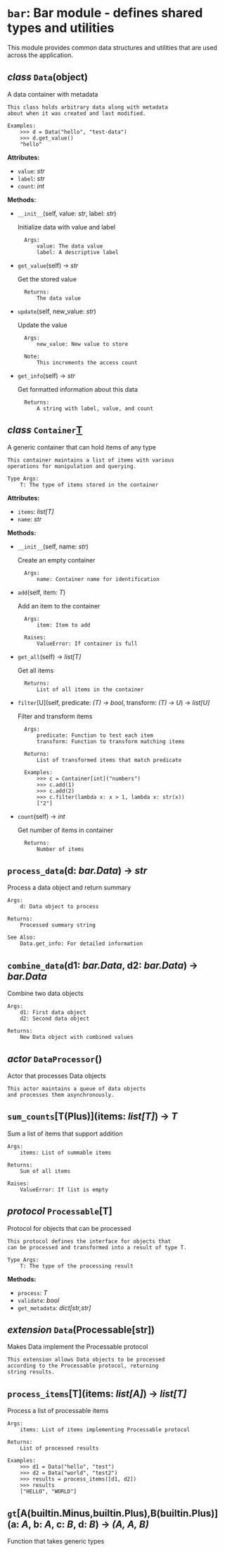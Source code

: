 # `bar`: Bar module - defines shared types and utilities

This module provides common data structures and utilities
that are used across the application.



## *class* `Data`(object)

A data container with metadata

    This class holds arbitrary data along with metadata
    about when it was created and last modified.

    Examples:
        >>> d = Data("hello", "test-data")
        >>> d.get_value()
        "hello"
    

**Attributes:**

- `value`: *str*
- `label`: *str*
- `count`: *int*

**Methods:**

- `__init__`(self, value: *str*, label: *str*)

  Initialize data with value and label

        Args:
            value: The data value
            label: A descriptive label
        
- `get_value`(self) → *str*

  Get the stored value

        Returns:
            The data value
        
- `update`(self, new_value: *str*)

  Update the value

        Args:
            new_value: New value to store

        Note:
            This increments the access count
        
- `get_info`(self) → *str*

  Get formatted information about this data

        Returns:
            A string with label, value, and count
        


## *class* `Container`[T](object)

A generic container that can hold items of any type

    This container maintains a list of items with various
    operations for manipulation and querying.

    Type Args:
        T: The type of items stored in the container
    

**Attributes:**

- `items`: *list[T]*
- `name`: *str*

**Methods:**

- `__init__`(self, name: *str*)

  Create an empty container

        Args:
            name: Container name for identification
        
- `add`(self, item: *T*)

  Add an item to the container

        Args:
            item: Item to add

        Raises:
            ValueError: If container is full
        
- `get_all`(self) → *list[T]*

  Get all items

        Returns:
            List of all items in the container
        
- `filter`[U](self, predicate: *(T) -> bool*, transform: *(T) -> U*) → *list[U]*

  Filter and transform items

        Args:
            predicate: Function to test each item
            transform: Function to transform matching items

        Returns:
            List of transformed items that match predicate

        Examples:
            >>> c = Container[int]("numbers")
            >>> c.add(1)
            >>> c.add(2)
            >>> c.filter(lambda x: x > 1, lambda x: str(x))
            ["2"]
        
- `count`(self) → *int*

  Get number of items in container

        Returns:
            Number of items
        


## `process_data`(d: *bar.Data*) → *str*

Process a data object and return summary

    Args:
        d: Data object to process

    Returns:
        Processed summary string

    See Also:
        Data.get_info: For detailed information
    


## `combine_data`(d1: *bar.Data*, d2: *bar.Data*) → *bar.Data*

Combine two data objects

    Args:
        d1: First data object
        d2: Second data object

    Returns:
        New Data object with combined values
    


## *actor* `DataProcessor`()

Actor that processes Data objects

    This actor maintains a queue of data objects
    and processes them asynchronously.
    


## `sum_counts`[T(Plus)](items: *list[T]*) → *T*

Sum a list of items that support addition

    Args:
        items: List of summable items

    Returns:
        Sum of all items

    Raises:
        ValueError: If list is empty
    


## *protocol* `Processable`[T]

Protocol for objects that can be processed

    This protocol defines the interface for objects that
    can be processed and transformed into a result of type T.

    Type Args:
        T: The type of the processing result
    

**Methods:**

- `process`: *T*
- `validate`: *bool*
- `get_metadata`: *dict[str,str]*


## *extension* `Data`(Processable[str])

Makes Data implement the Processable protocol

    This extension allows Data objects to be processed
    according to the Processable protocol, returning
    string results.
    


## `process_items`[T](items: *list[A]*) → *list[T]*

Process a list of processable items

    Args:
        items: List of items implementing Processable protocol

    Returns:
        List of processed results

    Examples:
        >>> d1 = Data("hello", "test")
        >>> d2 = Data("world", "test2")
        >>> results = process_items([d1, d2])
        >>> results
        ["HELLO", "WORLD"]
    


## `gt`[A(__builtin__.Minus,__builtin__.Plus),B(__builtin__.Plus)](a: *A*, b: *A*, c: *B*, d: *B*) → *(A, A, B)*

Function that takes generic types